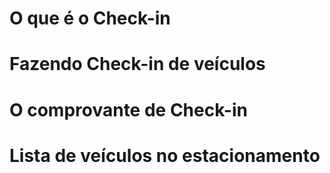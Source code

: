 # O que é o Check-in

# Fazendo Check-in de veículos

# O comprovante de Check-in

# Lista de veículos no estacionamento

